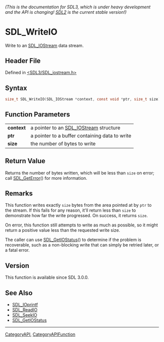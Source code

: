 ###### (This is the documentation for SDL3, which is under heavy development and the API is changing! [SDL2](https://wiki.libsdl.org/SDL2/) is the current stable version!)
# SDL_WriteIO

Write to an [SDL_IOStream](SDL_IOStream) data stream.

## Header File

Defined in [<SDL3/SDL_iostream.h>](https://github.com/libsdl-org/SDL/blob/main/include/SDL3/SDL_iostream.h)

## Syntax

```c
size_t SDL_WriteIO(SDL_IOStream *context, const void *ptr, size_t size);

```

## Function Parameters

|                 |                                                        |
| --------------- | ------------------------------------------------------ |
| **context**     | a pointer to an [SDL_IOStream](SDL_IOStream) structure |
| **ptr**         | a pointer to a buffer containing data to write         |
| **size**        | the number of bytes to write                           |

## Return Value

Returns the number of bytes written, which will be less than `size` on
error; call [SDL_GetError](SDL_GetError)() for more information.

## Remarks

This function writes exactly `size` bytes from the area pointed at by `ptr`
to the stream. If this fails for any reason, it'll return less than `size`
to demonstrate how far the write progressed. On success, it returns `size`.

On error, this function still attempts to write as much as possible, so it
might return a positive value less than the requested write size.

The caller can use [SDL_GetIOStatus](SDL_GetIOStatus)() to determine if the
problem is recoverable, such as a non-blocking write that can simply be
retried later, or a fatal error.

## Version

This function is available since SDL 3.0.0.

## See Also

* [SDL_IOprintf](SDL_IOprintf)
* [SDL_ReadIO](SDL_ReadIO)
* [SDL_SeekIO](SDL_SeekIO)
* [SDL_GetIOStatus](SDL_GetIOStatus)

----
[CategoryAPI](CategoryAPI), [CategoryAPIFunction](CategoryAPIFunction)

